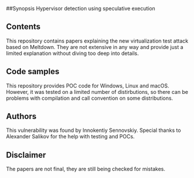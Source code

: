 ##Synopsis
Hypervisor detection using speculative execution
## Contents
This repository contains papers explaining the new virtualization test attack based on Meltdown. They are not extensive in any way and provide just a limited explanation without diving too deep into details.
## Code samples
This repository provides POC code for Windows, Linux and macOS. However, it was tested on a limited number of distirbutions, so there can be problems with compilation and call convention on some distributions.
## Authors
This vulnerability was found by Innokentiy Sennovskiy. Special thanks to Alexander Salikov for the help with testing and POCs.
## Disclaimer
The papers are not final, they are still being checked for mistakes.
